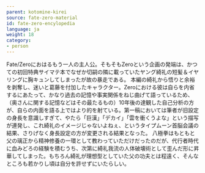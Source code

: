 ```yaml
---
parent: kotomine-kirei
source: fate-zero-material
id: fate-zero-encylopedia
language: ja
weight: 18
category:
- person
---
```


Fate/Zeroにおはるもう一人の主人公。そもそもZeroという企画の発端は、かつての初回特典サイマテ本でなぜか切嗣の隣に載っていたヤング綺礼の短髪＆イヤリングに胸キュンしてしまったが故の暴走である。
本編の綺礼から悟りと余裕を剥奪し、迷いと葛藤を付加したキャラクター。Zeroにおける彼は自らを内省するにあたって、かなり過去の記憶や事実関係をねじ曲げて語っているため、（奥さんに関する記憶などはその最たるもの）10年後の達観した自己分析の方が、自らの内面を語る上ではより的を射ている。第一稿においては筆者が旧設定の身長を意識しすぎて、やたら「巨漢」「デカイ」「雲を衝くうよな」という描写が連発し、これ綺礼のイメージじゃないよねぇ、というタイプムーン首脳会議の結果、さりげなく身長設定の方が変更される結果となった。
八極拳はもともと父の璃正から精神修養の一環として教わっていただけだったのだが、代行者時代に血みどろの経験を積むうち、次第に綺礼我流の人体破壊術として歪んだ形に昇華してしまった。もちろん綺礼が理想型としていた父の功夫とは程遠く、そんなところも若かりし頃は自分を許せずにいたらしい。
